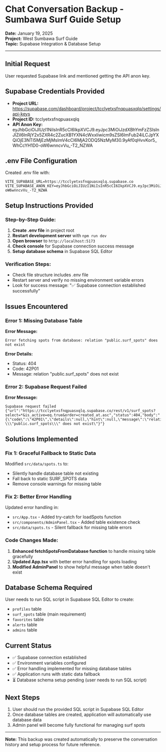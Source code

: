 # Chat Conversation Backup - Sumbawa Surf Guide Setup

**Date:** January 19, 2025  
**Project:** West Sumbawa Surf Guide  
**Topic:** Supabase Integration & Database Setup

---

## Initial Request
User requested Supabase link and mentioned getting the API anon key.

## Supabase Credentials Provided
- **Project URL:** https://supabase.com/dashboard/project/tcclyetxsfnqpuasxqlq/settings/api-keys
- **Project ID:** tcclyetxsfnqpuasxqlq
- **API Anon Key:** eyJhbGciOiJIUzI1NiIsInR5cCI6IkpXVCJ9.eyJpc3MiOiJzdXBhYmFzZSIsInJlZiI6InRjY2x5ZXR4c2ZucXB1YXN4cWxxIiwicm9sZSI6ImFub24iLCJpYXQiOjE3NTI5MjEzMjMsImV4cCI6MjA2ODQ5NzMyM30.9yAf0qHvvKor5_WhCcYH1D0-oW6wnncvVu_-T2_NZWA

## .env File Configuration
Created .env file with:
```
VITE_SUPABASE_URL=https://tcclyetxsfnqpuasxqlq.supabase.co
VITE_SUPABASE_ANON_KEY=eyJhbGciOiJIUzI1NiIsInR5cCI6IkpXVCJ9.eyJpc3MiOiJzdXBhYmFzZSIsInJlZiI6InRjY2x5ZXR4c2ZucXB1YXN4cWxxIiwicm9sZSI6ImFub24iLCJpYXQiOjE3NTI5MjEzMjMsImV4cCI6MjA2ODQ5NzMyM30.9yAf0qHvvKor5_WhCcYH1D0-oW6wnncvVu_-T2_NZWA
```

## Setup Instructions Provided

### Step-by-Step Guide:
1. **Create .env file** in project root
2. **Restart development server** with `npm run dev`
3. **Open browser** to `http://localhost:5173`
4. **Check console** for Supabase connection success message
5. **Setup database schema** in Supabase SQL Editor

### Verification Steps:
- Check file structure includes .env file
- Restart server and verify no missing environment variable errors
- Look for success message: "✅ Supabase connection established successfully"

## Issues Encountered

### Error 1: Missing Database Table
**Error Message:**
```
Error fetching spots from database: relation "public.surf_spots" does not exist
```

**Error Details:**
- Status: 404
- Code: 42P01
- Message: relation "public.surf_spots" does not exist

### Error 2: Supabase Request Failed
**Error Message:**
```
Supabase request failed
{"url":"https://tcclyetxsfnqpuasxqlq.supabase.co/rest/v1/surf_spots?select=*&is_active=eq.true&order=created_at.asc","status":404,"body":"{\"code\":\"42P01\",\"details\":null,\"hint\":null,\"message\":\"relation \\\"public.surf_spots\\\" does not exist\"}"}
```

## Solutions Implemented

### Fix 1: Graceful Fallback to Static Data
Modified `src/data/spots.ts` to:
- Silently handle database table not existing
- Fall back to static SURF_SPOTS data
- Remove console warnings for missing table

### Fix 2: Better Error Handling
Updated error handling in:
- `src/App.tsx` - Added try-catch for loadSpots function
- `src/components/AdminPanel.tsx` - Added table existence check
- `src/data/spots.ts` - Silent fallback for missing table errors

### Code Changes Made:
1. **Enhanced fetchSpotsFromDatabase function** to handle missing table gracefully
2. **Updated App.tsx** with better error handling for spots loading
3. **Modified AdminPanel** to show helpful message when table doesn't exist

## Database Schema Required
User needs to run SQL script in Supabase SQL Editor to create:
- `profiles` table
- `surf_spots` table (main requirement)
- `favorites` table
- `alerts` table
- `admins` table

## Current Status
- ✅ Supabase connection established
- ✅ Environment variables configured
- ✅ Error handling implemented for missing database tables
- ✅ Application runs with static data fallback
- ⏳ Database schema setup pending (user needs to run SQL script)

## Next Steps
1. User should run the provided SQL script in Supabase SQL Editor
2. Once database tables are created, application will automatically use database data
3. Admin panel will become fully functional for managing surf spots

---

**Note:** This backup was created automatically to preserve the conversation history and setup process for future reference.